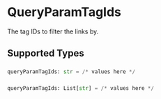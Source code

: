 # QueryParamTagIds

The tag IDs to filter the links by.


## Supported Types

### 

```python
queryParamTagIds: str = /* values here */
```

### 

```python
queryParamTagIds: List[str] = /* values here */
```

